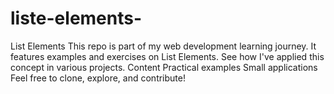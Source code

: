 # liste-elements-
List Elements This repo is part of my web development learning journey. It features examples and exercises on List Elements. See how I've applied this concept in various projects.  Content Practical examples Small applications Feel free to clone, explore, and contribute!
